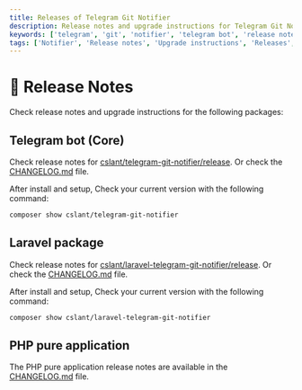 ```yaml
---
title: Releases of Telegram Git Notifier
description: Release notes and upgrade instructions for Telegram Git Notifier packages. Check the release notes and upgrade instructions for the Telegram Git Notifier packages.
keywords: ['telegram', 'git', 'notifier', 'telegram bot', 'release notes', 'upgrade instructions', 'telegram git notifier releases']
tags: ['Notifier', 'Release notes', 'Upgrade instructions', 'Releases', 'Prologue']
---
```


# 🚀 Release Notes

Check release notes and upgrade instructions for the following packages:

## Telegram bot (Core)

Check release notes
for [cslant/telegram-git-notifier/release](https://github.com/cslant/telegram-git-notifier/releases). Or check the [CHANGELOG.md](https://github.com/cslant/telegram-git-notifier/blob/main/CHANGELOG.md) file.


After install and setup, Check your current version with the following command:

```bash
composer show cslant/telegram-git-notifier
```

## Laravel package

Check release notes
for [cslant/laravel-telegram-git-notifier/release](https://github.com/cslant/laravel-telegram-git-notifier/releases). Or check the [CHANGELOG.md](https://github.com/cslant/laravel-telegram-git-notifier/blob/main/CHANGELOG.md) file.


After install and setup, Check your current version with the following command:

```bash
composer show cslant/laravel-telegram-git-notifier
```

## PHP pure application

The PHP pure application release notes are available in the [CHANGELOG.md](https://github.com/cslant/telegram-git-notifier-app/blob/main/CHANGELOG.md) file.

